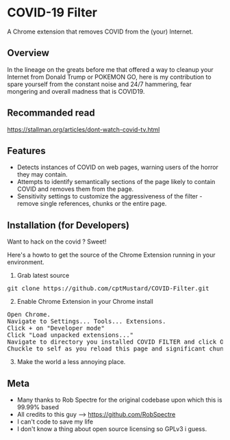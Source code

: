 COVID-19 Filter
================================
A Chrome extension that removes COVID from the (your) Internet.


Overview
--------------------------
In the lineage on the greats before me that offered a way to cleanup your Internet
from Donald Trump or POKEMON GO, here is my contribution to spare yourself
from the constant noise and 24/7 hammering, fear mongering and overall
madness that is COVID19.


Recommanded read
--------------------------
https://stallman.org/articles/dont-watch-covid-tv.html


Features
--------------------------

* Detects instances of COVID on web pages, warning users of the horror they may contain.
* Attempts to identify semantically sections of the page likely to contain COVID and removes them from the page.
* Sensitivity settings to customize the aggressiveness of the filter - remove single references, chunks or the entire page.


Installation (for Developers)
-------------------------
Want to hack on the covid ?  Sweet!

Here's a howto to get the source of the Chrome Extension running in your environment.

1) Grab latest source
<pre>
git clone https://github.com/cptMustard/COVID-Filter.git
</pre>

2) Enable Chrome Extension in your Chrome install
<pre>
Open Chrome.
Navigate to Settings... Tools... Extensions.
Click + on "Developer mode"
Click "Load unpacked extensions..."
Navigate to directory you installed COVID FILTER and click Open.
Chuckle to self as you reload this page and significant chunks of it suddenly disappear.
</pre>

3) Make the world a less annoying place.


Meta
-------------------------
* Many thanks to Rob Spectre for the original codebase upon which this is 99.99% based
* All credits to this guy --> https://github.com/RobSpectre
* I can't code to save my life
* I don't know a thing about open source licensing so GPLv3 i guess.
